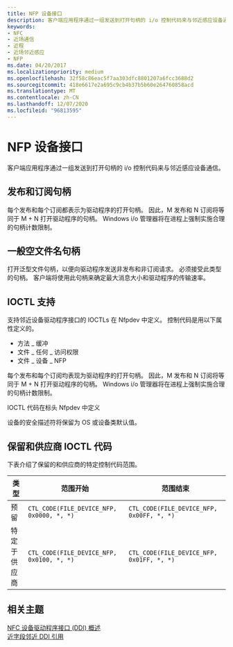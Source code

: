 ```yaml
---
title: NFP 设备接口
description: 客户端应用程序通过一组发送到打开句柄的 i/o 控制代码来与邻近感应设备通信。
keywords:
- NFC
- 近场通信
- 近程
- 近场邻近感应
- NFP
ms.date: 04/20/2017
ms.localizationpriority: medium
ms.openlocfilehash: 32f58c86eac5f7aa303dfc8801207a6fcc3688d2
ms.sourcegitcommit: 418e6617e2a695c9cb4b37b5b60e264760858acd
ms.translationtype: MT
ms.contentlocale: zh-CN
ms.lasthandoff: 12/07/2020
ms.locfileid: "96813595"
---
```

# <a name="nfp-device-interface"></a>NFP 设备接口


客户端应用程序通过一组发送到打开句柄的 i/o 控制代码来与邻近感应设备通信。

## <a name="publication-and-subscription-handles"></a>发布和订阅句柄


每个发布和每个订阅都表示为驱动程序的打开句柄。 因此，M 发布和 N 订阅将等同于 M + N 打开驱动程序的句柄。 Windows i/o 管理器将在进程上强制实施合理的句柄计数限制。

## <a name="generic-null-file-name-handles"></a>一般空文件名句柄


打开泛型文件句柄，以便向驱动程序发送非发布和非订阅请求。 必须接受此类型的句柄。 客户端将使用此句柄来确定最大消息大小和驱动程序的传输速率。

## <a name="ioctl-support"></a>IOCTL 支持


支持邻近设备驱动程序接口的 IOCTLs 在 Nfpdev 中定义。 控制代码是用以下属性定义的。

-   方法 \_ 缓冲
-   文件 \_ 任何 \_ 访问权限
-   文件 \_ 设备 \_ NFP

每个发布和每个订阅均表现为驱动程序的打开句柄。 因此，M 发布和 N 订阅将等同于 M + N 打开驱动程序的句柄。 Windows i/o 管理器将在进程上强制实施合理的句柄计数限制。

IOCTL 代码在标头 Nfpdev 中定义

设备的安全描述符将保留为 OS 或设备类默认值。

## <a name="reserved-and-vendor-ioctl-codes"></a>保留和供应商 IOCTL 代码


下表介绍了保留的和供应商的特定控制代码范围。

| 类型            | 范围开始                               | 范围结束                                 |
|-----------------|-------------------------------------------|-------------------------------------------|
| 预留        | `CTL_CODE(FILE_DEVICE_NFP, 0x0000, *, *)` | `CTL_CODE(FILE_DEVICE_NFP, 0x00FF, *, *)` |
| 特定于供应商 | `CTL_CODE(FILE_DEVICE_NFP, 0x0100, *, *)` | `CTL_CODE(FILE_DEVICE_NFP, 0x01FF, *, *)` |

 

 

 
## <a name="related-topics"></a>相关主题
[NFC 设备驱动程序接口 (DDI) 概述](/windows-hardware/drivers/ddi/index)  
[近字段邻近 DDI 引用](/windows-hardware/drivers/ddi/index)
